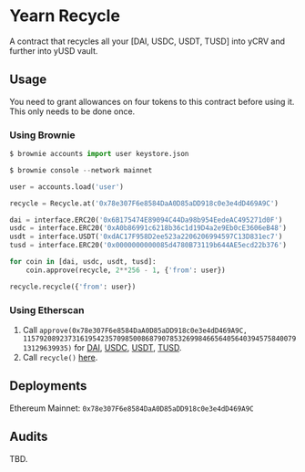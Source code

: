 # Yearn Recycle

A contract that recycles all your [DAI, USDC, USDT, TUSD] into yCRV and further into yUSD vault.

## Usage

You need to grant allowances on four tokens to this contract before using it. This only needs to be done once.

### Using Brownie

```python
$ brownie accounts import user keystore.json

$ brownie console --network mainnet

user = accounts.load('user')

recycle = Recycle.at('0x78e307F6e8584DaA0D85aDD918c0e3e4dD469A9C')

dai = interface.ERC20('0x6B175474E89094C44Da98b954EedeAC495271d0F')
usdc = interface.ERC20('0xA0b86991c6218b36c1d19D4a2e9Eb0cE3606eB48')
usdt = interface.USDT('0xdAC17F958D2ee523a2206206994597C13D831ec7')
tusd = interface.ERC20('0x0000000000085d4780B73119b644AE5ecd22b376')

for coin in [dai, usdc, usdt, tusd]:
    coin.approve(recycle, 2**256 - 1, {'from': user})

recycle.recycle({'from': user})
```

### Using Etherscan

1. Call `approve(0x78e307F6e8584DaA0D85aDD918c0e3e4dD469A9C, 115792089237316195423570985008687907853269984665640564039457584007913129639935)` for [DAI](https://etherscan.io/address/0x6B175474E89094C44Da98b954EedeAC495271d0F#writeContract), [USDC](https://etherscan.io/address/0xA0b86991c6218b36c1d19D4a2e9Eb0cE3606eB48#writeProxyContract), [USDT](https://etherscan.io/address/0xdAC17F958D2ee523a2206206994597C13D831ec7#writeContract), [TUSD](https://etherscan.io/address/0x0000000000085d4780B73119b644AE5ecd22b376#writeProxyContract).
2. Call `recycle()` [here](https://etherscan.io/address/0x78e307F6e8584DaA0D85aDD918c0e3e4dD469A9C#writeContract).

## Deployments

Ethereum Mainnet: `0x78e307F6e8584DaA0D85aDD918c0e3e4dD469A9C`

## Audits

TBD.
